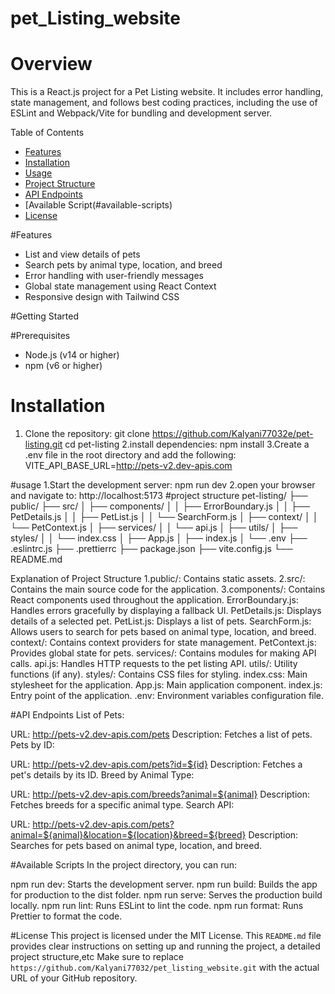 # pet_Listing_website

# Overview

This is a React.js project for a Pet Listing website. It includes error handling, state management, and follows best coding practices, including the use of ESLint and Webpack/Vite for bundling and development server.

Table of Contents

- [Features](#features)
- [Installation](#installation)
- [Usage](#usage)
- [Project Structure](#project-structure)
- [API Endpoints](#api-endpoints)
- [Available Script(#available-scripts)
- [License](#license)

#Features

- List and view details of pets
- Search pets by animal type, location, and breed
- Error handling with user-friendly messages
- Global state management using React Context
- Responsive design with Tailwind CSS

#Getting Started

#Prerequisites

- Node.js (v14 or higher)
- npm (v6 or higher)

# Installation

1. Clone the repository:
git clone https://github.com/Kalyani77032e/pet-listing.git
 cd pet-listing
2.install dependencies:
npm install 
3.Create a .env file in the root directory and add the following:
VITE_API_BASE_URL=http://pets-v2.dev-apis.com

#usage
1.Start the development server:
npm run dev
2.open your browser and navigate to:
http://localhost:5173
#project structure 
pet-listing/
├── public/
├── src/
│   ├── components/
│   │   ├── ErrorBoundary.js
│   │   ├── PetDetails.js
│   │   ├── PetList.js
│   │   └── SearchForm.js
│   ├── context/
│   │   └── PetContext.js
│   ├── services/
│   │   └── api.js
│   ├── utils/
│   ├── styles/
│   │   └── index.css
│   ├── App.js
│   ├── index.js
│   └── .env
├── .eslintrc.js
├── .prettierrc
├── package.json
├── vite.config.js
└── README.md

Explanation of Project Structure
1.public/: Contains static assets.
2.src/: Contains the main source code for the application.
3.components/: Contains React components used throughout the application.
ErrorBoundary.js: Handles errors gracefully by displaying a fallback UI.
PetDetails.js: Displays details of a selected pet.
PetList.js: Displays a list of pets.
SearchForm.js: Allows users to search for pets based on animal type, location, and breed.
context/: Contains context providers for state management.
PetContext.js: Provides global state for pets.
services/: Contains modules for making API calls.
api.js: Handles HTTP requests to the pet listing API.
utils/: Utility functions (if any).
styles/: Contains CSS files for styling.
index.css: Main stylesheet for the application.
App.js: Main application component.
index.js: Entry point of the application.
.env: Environment variables configuration file.


#API Endpoints
List of Pets:

URL: http://pets-v2.dev-apis.com/pets
Description: Fetches a list of pets.
Pets by ID:

URL: http://pets-v2.dev-apis.com/pets?id=${id}
Description: Fetches a pet's details by its ID.
Breed by Animal Type:

URL: http://pets-v2.dev-apis.com/breeds?animal=${animal}
Description: Fetches breeds for a specific animal type.
Search API:

URL: http://pets-v2.dev-apis.com/pets?animal=${animal}&location=${location}&breed=${breed}
Description: Searches for pets based on animal type, location, and breed.

#Available Scripts
In the project directory, you can run:

npm run dev: Starts the development server.
npm run build: Builds the app for production to the dist folder.
npm run serve: Serves the production build locally.
npm run lint: Runs ESLint to lint the code.
npm run format: Runs Prettier to format the code.


#License
This project is licensed under the MIT License.
This `README.md` file provides clear instructions on setting up and running the project, a detailed project structure,etc Make sure to replace `https://github.com/Kalyani77032/pet_listing_website.git` with the actual URL of your GitHub repository.